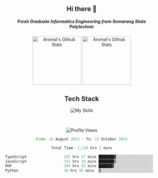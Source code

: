 <div align="center">
  <h2>Hi there 👋</h2>

  <h5>Fresh Graduate Informatics Engineering from Semarang State Polytechnic</h5>

  <img
    height="160"
    alt="Aromal's Github Stats"
    src="https://github-readme-stats.vercel.app/api?username=dafariski77&show_icons=true&theme=tokyonight&count_private=true"
  />
  <img
    alt="Aromal's Github Stats"
    height="160"
    src="https://github-readme-stats.vercel.app/api/top-langs/?username=dafariski77&layout=compact&theme=tokyonight"
  />

  <h2>Tech Stack</h2>
  
![My Skills](https://simpleskill.icons.workers.dev/svg?i=typescript,next.js,react,tailwindcss,shadcnui,reactquery,prisma,socketdotio,zod)

  <br /><br />
  <img src="https://komarev.com/ghpvc/?username=dafariski77&abbreviated=true" alt="Profile Views">
    
  <!--START_SECTION:waka-->

```rust
From: 16 August 2023 - To: 22 October 2024

Total Time: 1,116 hrs 2 mins

TypeScript                 347 hrs 57 mins ███████▓░░░░░░░░░░░░░░░░░   30.81 %
JavaScript                 331 hrs 19 mins ███████▒░░░░░░░░░░░░░░░░░   29.34 %
PHP                        300 hrs 42 mins ██████▓░░░░░░░░░░░░░░░░░░   26.63 %
Python                     18 hrs 56 mins  ▒░░░░░░░░░░░░░░░░░░░░░░░░   01.68 %
```

<!--END_SECTION:waka-->
</div>
